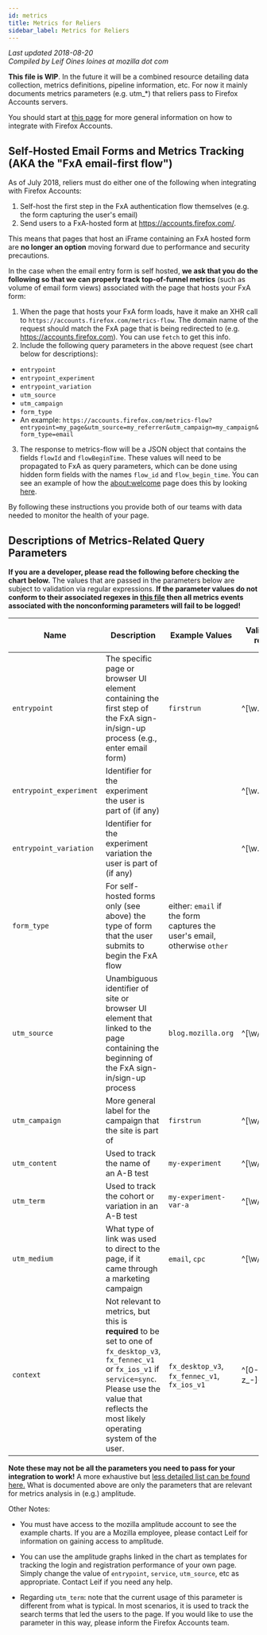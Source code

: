 ```yaml
---
id: metrics
title: Metrics for Reliers
sidebar_label: Metrics for Reliers
---
```


*Last updated 2018-08-20*<br />
*Compiled by Leif Oines loines at mozilla dot com*

**This file is WIP**. In the future it will be a combined resource detailing data collection, metrics definitions, pipeline information, etc. For now it mainly documents metrics parameters (e.g. utm_*) that reliers pass to Firefox Accounts servers.

You should start at [this page](https://mozilla.github.io/application-services/docs/accounts/welcome.html) for more general information on how to integrate with Firefox Accounts.

## Self-Hosted Email Forms and Metrics Tracking (AKA the "FxA email-first flow")

As of July 2018, reliers must do either one of the following when integrating with Firefox Accounts:
1. Self-host the first step in the FxA authentication flow themselves (e.g. the form capturing the user's email)
2. Send users to a FxA-hosted form at https://accounts.firefox.com/.

This means that pages that host an iFrame containing an FxA hosted form are **no longer an option** moving forward due to performance and security precautions.

In the case when the email entry form is self hosted, **we ask that you do the following so that we can properly track top-of-funnel metrics** (such as volume of email form views) associated with the page that hosts your FxA form:

1. When the page that hosts your FxA form loads, have it make an XHR call to `https://accounts.firefox.com/metrics-flow`. The domain name of the request should match the FxA page that is being redirected to (e.g. https://accounts.firefox.com). You can use `fetch` to get this info.
2. Include the following query parameters in the above request (see chart below for descriptions):
  * `entrypoint`
  * `entrypoint_experiment`
  * `entrypoint_variation`
  * `utm_source`
  * `utm_campaign`
  * `form_type`
  * An example: `https://accounts.firefox.com/metrics-flow?entrypoint=my_page&utm_source=my_referrer&utm_campaign=my_campaign&form_type=email`
3. The response to metrics-flow will be a JSON object that contains the fields `flowId` and `flowBeginTime`. These values will need to be propagated to FxA as query parameters, which can be done using hidden form fields with the names `flow_id` and `flow_begin_time`. You can see an example of how the [about:welcome](about:welcome) page does this by looking [here](https://github.com/mozilla/activity-stream/blob/06aeeb331e9dd497e4d115d0e6cba51b9b25b36c/content-src/asrouter/templates/StartupOverlay/StartupOverlay.jsx#L30).

By following these instructions you provide both of our teams with data needed to monitor the health of your page.

## Descriptions of Metrics-Related Query Parameters

**If you are a developer, please read the following before checking the chart below.** The values that are passed in the parameters below are subject to validation via regular expressions. **If the parameter values do not conform to their associated regexes in [this file](https://github.com/mozilla/fxa/blob/master/packages/fxa-content-server/server/lib/flow-event.js) then all metrics events associated with the nonconforming parameters will fail to be logged!**

|Name|Description|Example Values|Validation regex|Amplitude Chart Example|
|----|-----------|--------------|----------------|-----------------------|
|`entrypoint`|The specific page or browser UI element containing the first step of the FxA sign-in/sign-up process (e.g., enter email form)|`firstrun`|<!--begin-validation-entrypoint-->^[\w.:-]+$<!--end-validation-entrypoint-->|[Firstrun form views](https://analytics.amplitude.com/mozilla-corp/chart/n8cd9no)|
|`entrypoint_experiment`|Identifier for the experiment the user is part of (if any)||<!--begin-validation-entrypoint_experiment-->^[\w.:-]+$<!--end-validation-entrypoint_experiment-->||
|`entrypoint_variation`|Identifier for the experiment variation the user is part of (if any)||<!--begin-validation-entrypoint_variation-->^[\w.:-]+$<!--end-validation-entrypoint_variation-->||
|`form_type`|For self-hosted forms only (see above) the type of form that the user submits to begin the FxA flow|either: `email` if the form captures the user's email, otherwise `other`||NA|
|`utm_source`|Unambiguous identifier of site or browser UI element that linked to the page containing the beginning of the FxA sign-in/sign-up process |`blog.mozilla.org`|<!--begin-validation-utm_source-->^[\w\/.%-]+$<!--end-validation-utm_source-->|[Registration form views segmented by utm_source](https://analytics.amplitude.com/mozilla-corp/chart/f5sz7kt)|
|`utm_campaign`|More general label for the campaign that the site is part of|`firstrun`|<!--begin-validation-utm_campaign-->^[\w\/.%-]+$<!--end-validation-utm_campaign-->|TBD|
|`utm_content`|Used to track the name of an A-B test|`my-experiment`|<!--begin-validation-utm_content-->^[\w\/.%-]+$<!--end-validation-utm_content-->|TBD|
|`utm_term`|Used to track the cohort or variation in an A-B test|`my-experiment-var-a`|<!--begin-validation-utm_term-->^[\w\/.%-]+$<!--end-validation-utm_term-->|TBD|
|`utm_medium`|What type of link was used to direct to the page, if it came through a marketing campaign|`email`, `cpc`|<!--begin-validation-utm_medium-->^[\w\/.%-]+$<!--end-validation-utm_medium-->|TBD|
|`context`|Not relevant to metrics, but this is **required** to be set to one of `fx_desktop_v3`, `fx_fennec_v1` or `fx_ios_v1` if `service=sync`. Please use the value that reflects the most likely operating system of the user.|`fx_desktop_v3`, `fx_fennec_v1`, `fx_ios_v1`|<!--begin-validation-context-->^[0-9a-z_-]+$<!--end-validation-context-->/|NA|

**Note these may not be all the parameters you need to pass for your integration to work!** A more exhaustive but [less detailed list can be found here.](https://github.com/mozilla/fxa/blob/master/packages/fxa-content-server/docs/query-params.md#context) What is documented above are only the parameters that are relevant for metrics analysis in (e.g.) amplitude.

Other Notes:
* You must have access to the mozilla amplitude account to see the example charts. If you are a Mozilla employee, please contact Leif for information on gaining access to amplitude.

* You can use the amplitude graphs linked in the chart as templates for tracking the login and registration performance of your own page. Simply change the value of `entrypoint`, `service`, `utm_source`, etc as appropriate. Contact Leif if you need any help.

* Regarding `utm_term`: note that the current usage of this parameter is different from what is typical. In most scenarios, it is used to track the search terms that led the users to the page. If you would like to use the parameter in this way, please inform the Firefox Accounts team.
